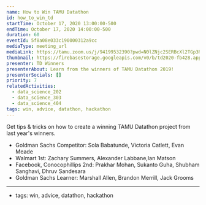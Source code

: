 ```yaml
---
name: How to Win TAMU Datathon
id: how_to_win_td
startTime: October 17, 2020 13:00:00-500
endTime: October 17, 2020 14:00:00-500
duration: 60
eventId: 5f8a08e033c190000312a9cc
mediaType: meeting_url
mediaLink: https://tamu.zoom.us/j/94199532390?pwd=N0lZNjc2SERBcXl2TGp3RTN1RkFQQT09
thumbnail: https://firebasestorage.googleapis.com/v0/b/td2020-fb428.appspot.com/o/competitor_1.jpg?alt=media&token=83994921-1653-431f-b5c7-63362f709230
presenter: TD Winners
presenterAbout: Learn from the winners of TAMU Datathon 2019!
presenterSocials: []
priority: 7
relatedActivities:
  - data_science_202
  - data_science_303
  - data_science_404
tags: win, advice, datathon, hackathon
---
```


Get tips & tricks on how to create a winning TAMU Datathon project from last year's winners.

- Goldman Sachs Competitor: Sola Babatunde, Victoria Catlett, Evan Meade
- Walmart 1st: Zachary Summers, Alexander Labbane,Ian Matson
- Facebook, Conocophillips 2nd: Prakhar Mohan, Sukanto Guha, Shubham Sanghavi, Dhruv Sandesara
- Goldman Sachs Learner: Marshall Allen, Brandon Merrill, Jack Grooms

---

- tags: win, advice, datathon, hackathon

